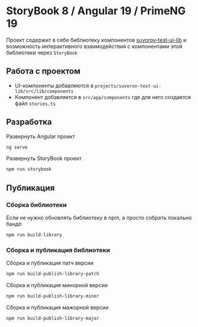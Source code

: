 # StoryBook 8 / Angular 19 / PrimeNG 19

Проект содержит в себе библиотеку компонентов [suvorov-test-ui-lib](https://www.npmjs.com/package/suvorov-test-ui-lib) и 
возможность интерактивного взаимодействия с компонентами этой библиотеки через `StoryBook`

## Работа с проектом
* UI-компоненты добавляются в `projects/suvorov-test-ui-lib/src/lib/components`
* Компонент добавляется в `src/app/components` где для него создается файл `stories.ts`

## Разработка
Развернуть Angular проект

```bash
ng serve
```

Развернуть StoryBook проект

```bash
npm run storybook
```

## Публикация

### Сборка библиотеки

Если не нужно обновлять библиотеку в npm, а просто собрать локально бандл

```bash
npm run build-library
```

### Сборка и публикация библиотеки

Сборка и публикация патч версии

```bash
npm run build-publish-library-patch
```

Сборка и публикация минорной версии

```bash
npm run build-publish-library-minor
```

Сборка и публикация мажорной версии

```bash
npm run build-publish-library-major
```



